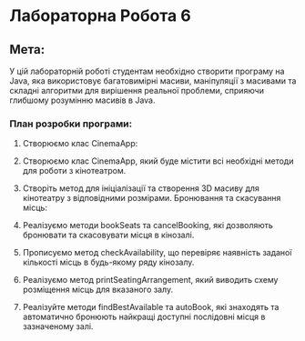 # Лабораторна Робота 6
## Мета:
У цій лабораторній роботі студентам необхідно створити програму на Java, яка використовує багатовимірні масиви, маніпуляції з масивами та складні алгоритми для вирішення реальної проблеми, сприяючи глибшому розумінню масивів в Java.



### План розробки програми:
1) Створюємо клас CinemaApp:

2) Створюємо клас CinemaApp, який буде містити всі необхідні методи для роботи з кінотеатром.

3) Створіть метод для ініціалізації та створення 3D масиву для кінотеатру з відповідними розмірами.
Бронювання та скасування місць:

4) Реалізуємо методи bookSeats та cancelBooking, які дозволяють бронювати та скасовувати місця в кінозалі.

5) Прописуємо метод checkAvailability, що перевіряє наявність заданої кількості місць в будь-якому ряду кінозалу.

6) Реалізуємо метод printSeatingArrangement, який виводить схему розміщення місць для вказаного залу.

7) Реалізуйте методи findBestAvailable та autoBook, які знаходять та автоматично бронюють найкращі доступні послідовні місця в зазначеному залі.
